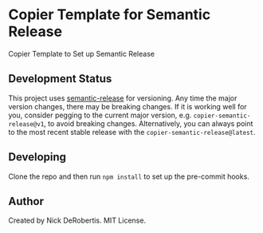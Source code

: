 # Copier Template for Semantic Release

Copier Template to Set up Semantic Release

## Development Status

This project uses [semantic-release](https://github.com/semantic-release/semantic-release) for versioning.
Any time the major version changes, there may be breaking changes. If it is working well for you, consider
pegging to the current major version, e.g. `copier-semantic-release@v1`, to avoid breaking changes. Alternatively,
you can always point to the most recent stable release with the `copier-semantic-release@latest`.

## Developing

Clone the repo and then run `npm install` to set up the pre-commit hooks.

## Author

Created by Nick DeRobertis. MIT License.